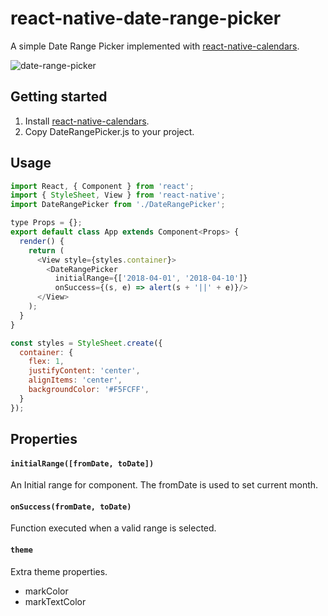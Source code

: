 # react-native-date-range-picker
A simple Date Range Picker implemented with [react-native-calendars](https://github.com/wix/react-native-calendars).

![date-range-picker](https://raw.githubusercontent.com/lazaronixon/react-native-date-range-picker/master/screenshots/shot1.png)

## Getting started
1. Install [react-native-calendars](https://github.com/wix/react-native-calendars/blob/master/README.md#installation).
2. Copy DateRangePicker.js to your project.


## Usage

```javascript
import React, { Component } from 'react';
import { StyleSheet, View } from 'react-native';
import DateRangePicker from './DateRangePicker';

type Props = {};
export default class App extends Component<Props> {
  render() {
    return (
      <View style={styles.container}>
        <DateRangePicker
          initialRange={['2018-04-01', '2018-04-10']}
          onSuccess={(s, e) => alert(s + '||' + e)}/>
      </View>
    );
  }
}

const styles = StyleSheet.create({
  container: {
    flex: 1,
    justifyContent: 'center',
    alignItems: 'center',
    backgroundColor: '#F5FCFF',
  }
});
```

## Properties

#### `initialRange([fromDate, toDate])`
An Initial range for component. The fromDate is used to set current month.

#### `onSuccess(fromDate, toDate)`
Function executed when a valid range is selected.

#### `theme`
Extra theme properties.
- markColor
- markTextColor

